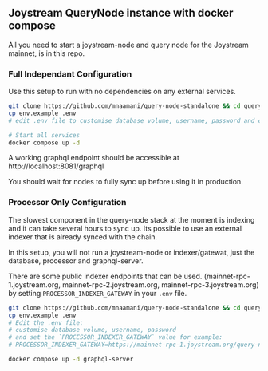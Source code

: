 ## Joystream QueryNode instance with docker compose

All you need to start a joystream-node and query node for the Joystream mainnet, is in this repo.

### Full Independant Configuration
Use this setup to run with no dependencies on any external services.

```sh
git clone https://github.com/mnaamani/query-node-standalone && cd query-node-standalone/
cp env.example .env
# edit .env file to customise database volume, username, password and chain database paths.

# Start all services
docker compose up -d
```

A working graphql endpoint should be accessible at http://localhost:8081/graphql

You should wait for nodes to fully sync up before using it in production.

### Processor Only Configuration
The slowest component in the query-node stack at the moment is indexing and it can take several hours to sync up. Its possible to use an external indexer that is already synced with the chain.

In this setup, you will not run a joystream-node or indexer/gatewat, just the database, processor and graphql-server.

There are some public indexer endpoints that can be used. (mainnet-rpc-1.joystream.org, mainnet-rpc-2.joystream.org, mainnet-rpc-3.joystream.org) by setting `PROCESSOR_INDEXER_GATEWAY` in your `.env` file.

```sh
git clone https://github.com/mnaamani/query-node-standalone && cd query-node-standalone/
cp env.example .env
# Edit the .env file:
# customise database volume, username, password
# and set the `PROCESSOR_INDEXER_GATEWAY` value for example:
# PROCESSOR_INDEXER_GATEWAY=https://mainnet-rpc-1.joystream.org/query-node/indexer/graphql

docker compose up -d graphql-server
```

